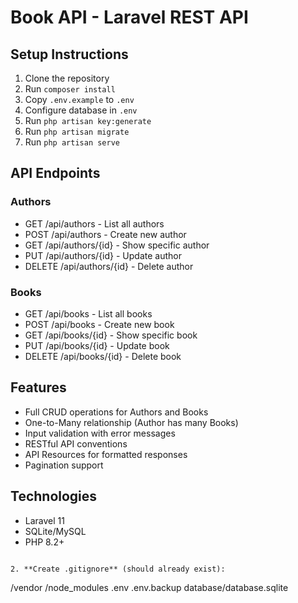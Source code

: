 # Book API - Laravel REST API

## Setup Instructions

1. Clone the repository
2. Run `composer install`
3. Copy `.env.example` to `.env`
4. Configure database in `.env`
5. Run `php artisan key:generate`
6. Run `php artisan migrate`
7. Run `php artisan serve`

## API Endpoints

### Authors
- GET /api/authors - List all authors
- POST /api/authors - Create new author
- GET /api/authors/{id} - Show specific author
- PUT /api/authors/{id} - Update author
- DELETE /api/authors/{id} - Delete author

### Books
- GET /api/books - List all books
- POST /api/books - Create new book
- GET /api/books/{id} - Show specific book
- PUT /api/books/{id} - Update book
- DELETE /api/books/{id} - Delete book

## Features
- Full CRUD operations for Authors and Books
- One-to-Many relationship (Author has many Books)
- Input validation with error messages
- RESTful API conventions
- API Resources for formatted responses
- Pagination support

## Technologies
- Laravel 11
- SQLite/MySQL
- PHP 8.2+
```

2. **Create .gitignore** (should already exist):
```
/vendor
/node_modules
.env
.env.backup
database/database.sqlite